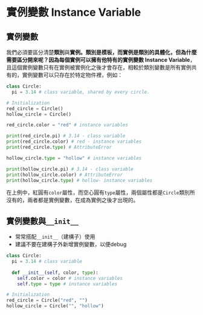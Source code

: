 # 實例變數 Instance Variable

## 實例變數

我們必須要區分清楚**類別**與**實例。**類別是模板，而實例是類別的具體化，但為什麼需要區分開來呢？因為每個實例可以擁有他特有的**實例變數 Instance Variable**，且這個實例變數只有在實例被實例化之後才會存在，相較於類別變數是所有實例共有的，實例變數可以只存在於特定物件裡，例如：

```python
class Circle:
  pi = 3.14 # class variable, shared by every circle.

# Initialization
red_circle = Circle()
hollow_circle = Circle()

red_circle.color = "red" # instance variables

print(red_circle.pi) # 3.14 - class variable
print(red_circle.color) # red - instance variables
print(red_circle.type) # AttributeError

hollow_circle.type = "hollow" # instance variables

print(hollow_circle.pi) # 3.14 - class variable
print(hollow_circle.color) # AttributeError
print(hollow_circle.type) # hollow- instance variables
```

在上例中，紅圓有`color`屬性，而空心圓有`type`屬性，兩個屬性都是`Circle`類別所沒有的，兩者都是實例變數，在成為實例之後才出現的。

## 實例變數與`__init__`

* 常常搭配`__init__`（建構子）使用&#x20;
* 建議不要在建構子外新增實例變數，以便debug

```python
class Circle:
  pi = 3.14 # class variable
  
  def __init__(self, color, type):
    self.color = color # instance variables
    self.type = type # instance variables

# Initialization
red_circle = Circle("red", "")
hollow_circle = Circle("", "hollow")
```



